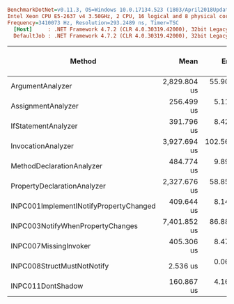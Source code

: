 ``` ini

BenchmarkDotNet=v0.11.3, OS=Windows 10.0.17134.523 (1803/April2018Update/Redstone4)
Intel Xeon CPU E5-2637 v4 3.50GHz, 2 CPU, 16 logical and 8 physical cores
Frequency=3410073 Hz, Resolution=293.2489 ns, Timer=TSC
  [Host]     : .NET Framework 4.7.2 (CLR 4.0.30319.42000), 32bit LegacyJIT-v4.7.3260.0
  DefaultJob : .NET Framework 4.7.2 (CLR 4.0.30319.42000), 32bit LegacyJIT-v4.7.3260.0


```
|                                 Method |         Mean |       Error |      StdDev |       Median | Gen 0/1k Op | Gen 1/1k Op | Gen 2/1k Op | Allocated Memory/Op |
|--------------------------------------- |-------------:|------------:|------------:|-------------:|------------:|------------:|------------:|--------------------:|
|                       ArgumentAnalyzer | 2,829.804 us |  55.9008 us | 127.3144 us | 2,805.658 us |           - |           - |           - |             57344 B |
|                     AssignmentAnalyzer |   256.499 us |   5.1179 us |   9.9821 us |   256.006 us |           - |           - |           - |                   - |
|                    IfStatementAnalyzer |   391.796 us |   8.4200 us |  24.2937 us |   383.276 us |           - |           - |           - |                   - |
|                     InvocationAnalyzer | 3,927.694 us | 102.5622 us | 109.7404 us | 3,895.078 us |           - |           - |           - |            106496 B |
|              MethodDeclarationAnalyzer |   484.774 us |   9.8927 us |  28.3840 us |   473.597 us |           - |           - |           - |             16384 B |
|            PropertyDeclarationAnalyzer | 2,327.676 us |  58.8597 us | 164.0774 us | 2,327.956 us |           - |           - |           - |             65536 B |
| INPC001ImplementINotifyPropertyChanged |   409.644 us |   8.1417 us |  21.7318 us |   399.112 us |           - |           - |           - |             32768 B |
|       INPC003NotifyWhenPropertyChanges | 7,401.852 us |  86.8849 us |  77.0212 us | 7,397.642 us |           - |           - |           - |            212992 B |
|                  INPC007MissingInvoker |   405.306 us |   8.4791 us |  24.7338 us |   392.220 us |           - |           - |           - |             16384 B |
|             INPC008StructMustNotNotify |     2.536 us |   0.0611 us |   0.1714 us |     2.639 us |           - |           - |           - |                   - |
|                      INPC011DontShadow |   160.867 us |   4.1669 us |  11.4769 us |   158.941 us |           - |           - |           - |                   - |
